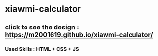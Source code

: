 # xiawmi-calculator
## click to see the design : https://m2001619.github.io/xiawmi-calculator/
### Used Skills : HTML + CSS + JS 
